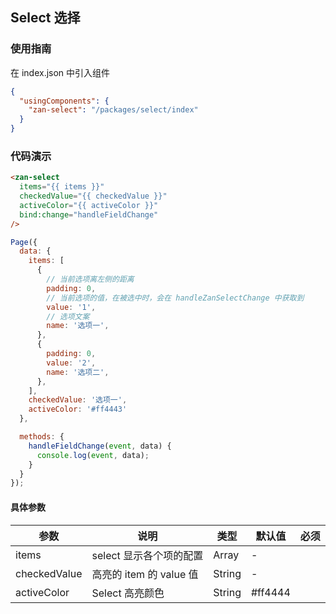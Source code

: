 ## Select 选择

### 使用指南
在 index.json 中引入组件
```json
{
  "usingComponents": {
    "zan-select": "/packages/select/index"
  }
}
```

### 代码演示
```html
<zan-select
  items="{{ items }}"
  checkedValue="{{ checkedValue }}"
  activeColor="{{ activeColor }}"
  bind:change="handleFieldChange"
/>
```
```js
Page({
  data: {
    items: [
      {
        // 当前选项离左侧的距离
        padding: 0,
        // 当前选项的值，在被选中时，会在 handleZanSelectChange 中获取到
        value: '1',
        // 选项文案
        name: '选项一',
      },
      {
        padding: 0,
        value: '2',
        name: '选项二',
      },
    ],
    checkedValue: '选项一',
    activeColor: '#ff4443'
  },

  methods: {
    handleFieldChange(event, data) {
      console.log(event, data);
    }
  }
});
```



#### 具体参数
| 参数       | 说明      | 类型       | 默认值       | 必须      |
|-----------|-----------|-----------|-------------|-------------|
| items | select 显示各个项的配置 | Array | - | |
| checkedValue | 高亮的 item 的 value 值 | String | - | |
| activeColor | Select 高亮颜色 | String | #ff4444 | |

